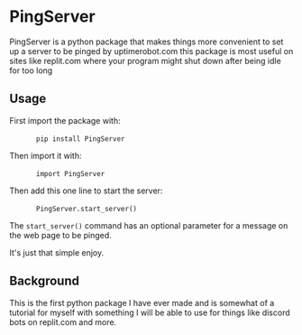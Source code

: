 # PingServer

PingServer is a python package that makes things more convenient to set up a server to be pinged by uptimerobot.com this package is most useful on sites like replit.com where your program might shut down after being idle for too long


## Usage

First import the package with:

&nbsp;&nbsp;&nbsp;&nbsp;&nbsp;&nbsp;&nbsp;&nbsp;&nbsp;&nbsp;&nbsp;&nbsp;`pip install PingServer`

Then import it with: 

&nbsp;&nbsp;&nbsp;&nbsp;&nbsp;&nbsp;&nbsp;&nbsp;&nbsp;&nbsp;&nbsp;&nbsp;`import PingServer`

Then add this one line to start the server:

&nbsp;&nbsp;&nbsp;&nbsp;&nbsp;&nbsp;&nbsp;&nbsp;&nbsp;&nbsp;&nbsp;&nbsp;`PingServer.start_server()`

The `start_server()` command has an optional parameter for a message on the web page to be pinged.

It's just that simple enjoy.

## Background

This is the first python package I have ever made and is somewhat of a tutorial for myself with something I will be able to use for things like discord bots on replit.com and more.
